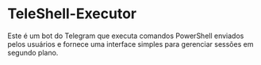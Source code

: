 # TeleShell-Executor
Este é um bot do Telegram que executa comandos PowerShell enviados pelos usuários e fornece uma interface simples para gerenciar sessões em segundo plano.
